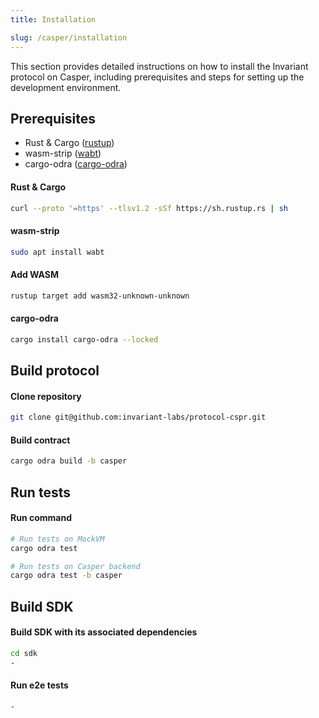 ```yaml
---
title: Installation

slug: /casper/installation
---
```


This section provides detailed instructions on how to install the Invariant protocol on Casper, including prerequisites and steps for setting up the development environment.

## Prerequisites

- Rust & Cargo ([rustup](https://www.rust-lang.org/tools/install))
- wasm-strip ([wabt](https://github.com/WebAssembly/wabt))
- cargo-odra ([cargo-odra](https://github.com/odradev/cargo-odra))

#### Rust & Cargo

```bash
curl --proto '=https' --tlsv1.2 -sSf https://sh.rustup.rs | sh
```

#### wasm-strip

```bash
sudo apt install wabt
```

#### Add WASM

```bash
rustup target add wasm32-unknown-unknown
```

#### cargo-odra

```bash
cargo install cargo-odra --locked
```

## Build protocol

#### Clone repository

```bash
git clone git@github.com:invariant-labs/protocol-cspr.git
```

#### Build contract

```bash
cargo odra build -b casper
```

## Run tests

#### Run command

```bash
# Run tests on MockVM
cargo odra test
```

```bash
# Run tests on Casper backend
cargo odra test -b casper
```

## Build SDK

#### Build SDK with its associated dependencies

```bash
cd sdk
-
```

#### Run e2e tests

```bash
-
```
